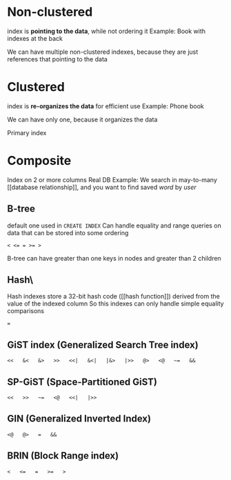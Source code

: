 # Non-clustered
index is **pointing to the data**, while not ordering it
Example: Book with indexes at the back

We can have multiple non-clustered indexes, because they are just references that pointing to the data

# Clustered
index is **re-organizes the data** for efficient use
Example: Phone book

We can have only one, because it organizes the data

Primary index


# Composite
Index on 2 or more columns
Real DB Example: We search in may-to-many [[database relationship]], and you want to find saved *word* by *user*




## B-tree
default one used in `CREATE INDEX`
Can handle equality and range queries on data that can be stored into some ordering
```
< <= = >= >
```
B-tree can have greater than one keys in nodes and greater than 2 children



## Hash\
Hash indexes store a 32-bit hash code ([[hash function]]) derived from the value of the indexed column
So this indexes can only handle simple equality comparisons
```
=
```

## GiST index (Generalized Search Tree index)

```
<<   &<   &>   >>   <<|   &<|   |&>   |>>   @>   <@   ~=   &&
```

## SP-GiST (Space-Partitioned GiST)
```
<<   >>   ~=   <@   <<|   |>>
```
## GIN (Generalized Inverted Index)
```
<@   @>   =   &&
```
## BRIN (Block Range index)
```
<   <=   =   >=   >
```